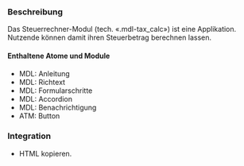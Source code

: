 ### Beschreibung

Das Steuerrechner-Modul (tech. «.mdl-tax_calc») ist eine Applikation. Nutzende können damit ihren Steuerbetrag berechnen lassen. 

#### Enthaltene Atome und Module
* MDL: Anleitung
* MDL: Richtext
* MDL: Formularschritte
* MDL: Accordion
* MDL: Benachrichtigung
* ATM: Button


### Integration

* HTML kopieren.
